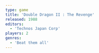 ```yaml
---
type: game
title: 'Double Dragon II : The Revenge'
released: 1988
editors: 
  - 'Technos Japan Corp'
players: 2
genres:
  - 'Beat them all'
---
```

